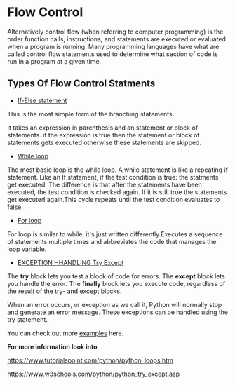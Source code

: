 # Flow Control

Alternatively  control flow (when referring to computer programming) is the order function calls, instructions, and statements are executed or evaluated when a program is running. Many programming languages have what are called control flow statements used to determine what section of code is run in a program at a given time.

## Types Of Flow Control Statments

 * [If-Else statement](./ifelse.md)

 This is the most simple form of the branching statements.

It takes an expression in parenthesis and an statement or block of statements. if the expression is true then the statement or block of statements gets executed otherwise these statements are skipped.

*  [While loop](./while.md)

  The most basic loop is the while loop. A while statement is like a repeating if statement. Like an If statement, if the test condition is true: the statments get executed. The difference is that after the statements have been executed, the test condition is checked again. If it is still true the statements get executed again.This cycle repeats until the test condition evaluates to false.

*  [For loop](./for.md)

  For loop is similar to while, it's just written differently.Executes a sequence of statements multiple times and abbreviates the code that manages the loop variable.


*  [EXCEPTION HHANDLING Try Except](./tryExcept.md)


  The **try** block lets you test a block of code for errors.
  The **except** block lets you handle the error.
  The **finally** block lets you execute code, regardless of the result of the try- and except blocks.

  When an error occurs, or exception as we call it, Python will normally stop and generate an error message.
  These exceptions can be handled using the try statement.


  You can check out more [examples](./examples) here.


**For more information look into**

https://www.tutorialspoint.com/python/python_loops.htm

https://www.w3schools.com/python/python_try_except.asp
